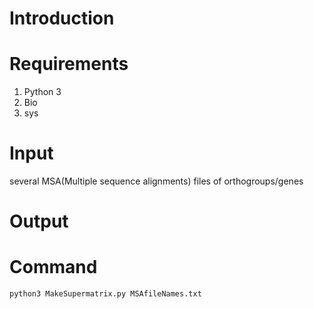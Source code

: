 # Introduction

# Requirements
 1. Python 3
 2. Bio
 3. sys
# Input
several MSA(Multiple sequence alignments) files of orthogroups/genes
# Output

# Command
```python
python3 MakeSupermatrix.py MSAfileNames.txt
```
<!--stackedit_data:
eyJoaXN0b3J5IjpbLTk0MDQ5MDExOCwtMTEyODQ4ODQ0Ml19
-->